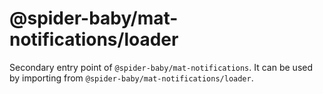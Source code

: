 # @spider-baby/mat-notifications/loader

Secondary entry point of `@spider-baby/mat-notifications`. It can be used by importing from `@spider-baby/mat-notifications/loader`.

